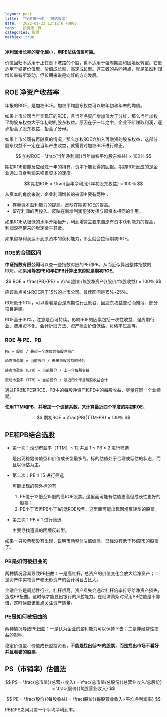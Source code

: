 ```yaml
---

layout: post
title:  "投资第一课 - 筛选股票"
date:   2022-01-23 12:12:6 +0800
tags:   投资第一课
categories: 股票
mathjax: true
---
```


**净利润增长率的变化越小，用PE法估值越可靠。**

价值回归不适用于正在走下坡路的个股，也不适用于强周期股和困境反转型。它更适用于稳定价值型、价值成长型、高速成长型。这三者的共同特点，就是虽然利润增长率有所波动，但长期来说是向好的方向发展。

## ROE 净资产收益率

年报的ROE，是加权ROE。加权平均股东权益可以取年初和年末的均值。

如果上市公司当年实现正的ROE，且当年净资产增加值大于分红，那么当年加权平均股东权益大于年初时的股东权益。原因在于一年之中，企业不断赚取利润，逐步抬高了股东权益，抬高了分母。

如果上市公司有再融资的情况，那么加权ROE会加入再融资的股东权益，这部分股东权益不一定在当年产生收益，就需要对加权ROE进行修正。

$$
加权ROE = \frac{当年净利润}{当年加权平均股东权益} × 100％
$$

期初ROE更能反应经过一年的持有，资本所能获得的回报。期初ROE反应的是企业通过自身利润来积累资本的速度。

$$
期初ROE = \frac{当年净利润}{年初股东权益} × 100％
$$

从资本的角度来说，企业利润增长的来源主要有两种：

+ 存量资本盈利能力的提高。反映在期初ROE的提高。
+ 留存利润的再投入。反映在新增利润能够发挥与原资本相同的作用。

如果ROE从极低的水平开始抬升，利润增速主要来自原有资本获利能力的提高，利润滚存带来的增速微乎其微。

如果留存利润达不到原资本的获利能力，那么就会拉低期初ROE。

### ROE的合理区间

**中证指数有限公司**可以查一些指数对应的PE和PB，从而近似算出整体指数的ROE。如果**用静态PE和年初PB计算出来的就是期初ROE**。

$$
ROE ≈ \frac{PB}{PE} = \frac{股价/每股净资产}{股价/每股收益} × 100％
$$

应该重点关注ROE高于15%的上市公司。最佳区间是15%~25%。

ROE低于10%，可以看看是否是周期性行业低谷、因股东权益变动而摊薄、部分项目筹建。

ROE高于30%，注意是否可持续。影响ROE的因素包括一次性收益、强周期行业、费用资本化、会计折旧方法、资产账面价值低估、负债率过高等。

### ROE 与 PE、PB

    PB = 股价 / 最近一个季度的每股净资产

    动态市盈率 = 当前股价 / 未来每股收益的预估
    
    静态市盈率（LYR）= 当前股价 / 上一年每股收益

    滚动市盈率（TTM）= 当前股价 / 最近四个季度每股收益合计

通过PRB和PE算ROE，PB中的每股净资产和PE中的每股收益，尽量在同一个业绩期。

**使用TTM和PB，并增加一个调整系数，来计算最近四个季度的期初ROE**。

$$
期初ROE ≈ \frac{PB}{TTM-PB} × 100％
$$

## PE和PB结合选股

+ 第一次：滚动市盈率（TTM）≤ 12 并且 1 ≤ PB ≤ 2 进行筛选

    是出现稳健价值型和价值成长型最多的。标的估值处于合理或低估的状态，而且以低估为主。

+ 第二次：PE ≤ 15 进行筛选

    可能出现的额外标的有

    1. PE位于12倍至15倍的高ROE股票。这里面可能有估值更高但成长性更好的股票；
    2. PE小于15但PB小于1的低ROE股票。这里面可能出现困境反转型的股票。

+ 第三次：PB ≤ 1 进行筛选

    主要寻找遗漏的困境反转型。

如果一只股票都没有出现，说明市场整体估值偏高，已经没有低于15倍PE的股票了。

### PB是如何被扭曲的

两种情况容易导致PB扭曲：一是高杠杆，总资产的价值变化会放大给净资产；二是资产中实物资产和无形资产的会计科目占比大。

金融企业是周期性行业，杠杆很高。资产损失会通过杠杆倍率传导给净资产损失，造成PB扭曲。这时候才能显出银行的风控能力。在经济萧条时采用PB估值是不靠谱，这时候应该重点关注资产质量。

### PE是如何被扭曲的

两种情况导致PE扭曲：一是认为企业的盈利能力可以保持下去；二是非经常性损益的影响。

稳定价值型、价值成长型投资者，**不能是找出低PE的股票，而是找出市场不看好并且看错的股票**。

## PS（市销率）估值法

$$
PS = \frac{总市值}{总营业收入} = \frac{总市值/总股份}{总营业收入/总股份} = \frac{股价}{每股营业收入}
$$

$$
PE = \frac{股价}{每股收益} = \frac{股价}{每股营业收入×平均净利润率}
$$

PE和PS之间只差一个平均净利润率。
